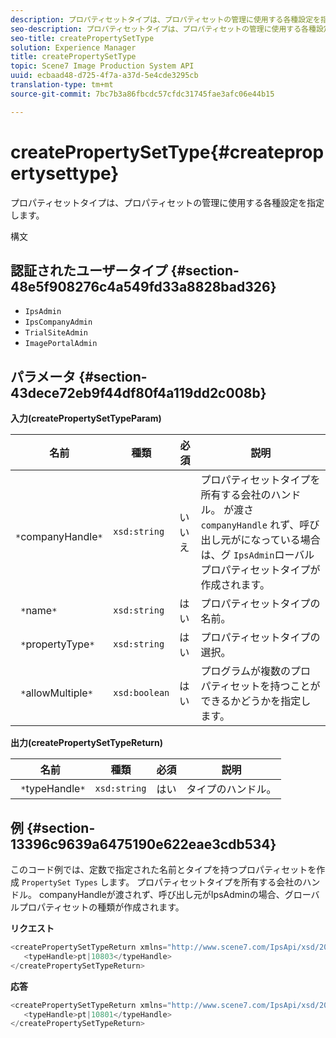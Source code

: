 ```yaml
---
description: プロパティセットタイプは、プロパティセットの管理に使用する各種設定を指定します。
seo-description: プロパティセットタイプは、プロパティセットの管理に使用する各種設定を指定します。
seo-title: createPropertySetType
solution: Experience Manager
title: createPropertySetType
topic: Scene7 Image Production System API
uuid: ecbaad48-d725-4f7a-a37d-5e4cde3295cb
translation-type: tm+mt
source-git-commit: 7bc7b3a86fbcdc57cfdc31745fae3afc06e44b15

---
```



# createPropertySetType{#createpropertysettype}

プロパティセットタイプは、プロパティセットの管理に使用する各種設定を指定します。

構文

## 認証されたユーザータイプ {#section-48e5f908276c4a549fd33a8828bad326}

* `IpsAdmin`
* `IpsCompanyAdmin`
* `TrialSiteAdmin`
* `ImagePortalAdmin`

## パラメータ {#section-43dece72eb9f44df80f4a119dd2c008b}

**入力(createPropertySetTypeParam)**

| 名前 | 種類 | 必須 | 説明 |
|---|---|---|---|
| ` *`companyHandle`*` | `xsd:string` | いいえ | プロパティセットタイプを所有する会社のハンドル。 が渡さ `companyHandle` れず、呼び出し元がになっている場合は、グ `IpsAdmin`ローバルプロパティセットタイプが作成されます。 |
| ` *`name`*` | `xsd:string` | はい | プロパティセットタイプの名前。 |
| ` *`propertyType`*` | `xsd:string` | はい | プロパティセットタイプの選択。 |
| ` *`allowMultiple`*` | `xsd:boolean` | はい | プログラムが複数のプロパティセットを持つことができるかどうかを指定します。 |

**出力(createPropertySetTypeReturn)**

| 名前 | 種類 | 必須 | 説明 |
|---|---|---|---|
| ` *`typeHandle`*` | `xsd:string` | はい | タイプのハンドル。 |

## 例 {#section-13396c9639a6475190e622eae3cdb534}

このコード例では、定数で指定された名前とタイプを持つプロパティセットを作成 `PropertySet Types` します。 プロパティセットタイプを所有する会社のハンドル。 companyHandleが渡されず、呼び出し元がIpsAdminの場合、グローバルプロパティセットの種類が作成されます。

**リクエスト**

```java
<createPropertySetTypeReturn xmlns="http://www.scene7.com/IpsApi/xsd/2008-01-15">
   <typeHandle>pt|10803</typeHandle>
</createPropertySetTypeReturn>
```

**応答**

```java
<createPropertySetTypeReturn xmlns="http://www.scene7.com/IpsApi/xsd/2008-01-15">
   <typeHandle>pt|10801</typeHandle>
</createPropertySetTypeReturn>
```

